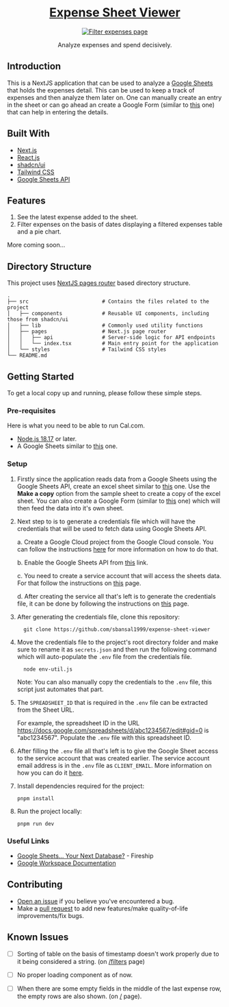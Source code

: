 <a href="https://expense-sheet-viewer.vercel.app/">
  <h1 align="center">Expense Sheet Viewer</h1>
</a>

<div align="center">
  <figure>
    <a href="https://expense-sheet-viewer.vercel.app/" target="_blank" rel="noopener">
      <img src="https://utfs.io/f/b1264b14-5018-4191-ac92-8d43fefd2057-3ynnlp.png" alt="Filter expenses page" />
    </a>
    <figcaption>
      <p align="center">
        Analyze expenses and spend decisively.
      </p>
    </figcaption>
  </figure>
</div>


## Introduction

This is a NextJS application that can be used to analyze a [Google Sheets](https://docs.google.com/spreadsheets/d/12vmkA6MIJa0RFHHOAKgubywgfdK-lDqH_nesfn1jWWg/edit?usp=sharing) that holds the expenses detail. This can be used to keep a track of expenses and then analyze them later on. One can manually create an entry in the sheet or can go ahead an create a Google Form (similar to [this](https://forms.gle/oVK5kcAP3Pe3JYBf9) one) that can help in entering the details.

## Built With

- [Next.js](https://nextjs.org/?ref=cal.com)
- [React.js](https://reactjs.org/?ref=cal.com)
- [shadcn/ui](https://ui.shadcn.com/)
- [Tailwind CSS](https://tailwindcss.com/?ref=cal.com)
- [Google Sheets API](https://developers.google.com/sheets/api/guides/concepts)

## Features

1. See the latest expense added to the sheet.
1. Filter expenses on the basis of dates displaying a filtered expenses table and a pie chart.

More coming soon...

## Directory Structure

This project uses [NextJS pages router](https://nextjs.org/docs/pages) based directory structure.

    .
    ├── src                        # Contains the files related to the project
    │   ├── components             # Reusable UI components, including those from shadcn/ui
    │   ├── lib                    # Commonly used utility functions
    │   ├── pages                  # Next.js page router
    │   │   ├── api                # Server-side logic for API endpoints
    │   │   └── index.tsx          # Main entry point for the application
    │   └── styles                 # Tailwind CSS styles                
    └── README.md


## Getting Started

To get a local copy up and running, please follow these simple steps.

### Pre-requisites

Here is what you need to be able to run Cal.com.

- [Node.js 18.17](https://nodejs.org/) or later.
- A Google Sheets similar to [this](https://docs.google.com/spreadsheets/d/12vmkA6MIJa0RFHHOAKgubywgfdK-lDqH_nesfn1jWWg/edit?usp=sharing) one.

### Setup

1. Firstly since the application reads data from a Google Sheets using the Google Sheets API, create an excel sheet similar to [this](https://docs.google.com/spreadsheets/d/12vmkA6MIJa0RFHHOAKgubywgfdK-lDqH_nesfn1jWWg/edit?usp=sharing) one. Use the **Make a copy** option from the sample sheet to create a copy of the excel sheet. You can also create a Google Form (similar to [this](https://forms.gle/oVK5kcAP3Pe3JYBf9) one) which will then feed the data into it's own sheet.

1. Next step to is to generate a credentials file which will have the credentials that will be used to fetch data using Google Sheets API. 

    a. Create a Google Cloud project from the Google Cloud console. You can follow the instructions [here](https://developers.google.com/workspace/guides/create-project#google-cloud-console) for more information on how to do that.

    b. Enable the Google Sheets API from [this](https://console.cloud.google.com/apis/library/sheets.googleapis.com) link.

    c. You need to create a service account that will access the sheets data. For that follow the instructions on [this](https://developers.google.com/workspace/guides/create-credentials#create_a_service_account) page.

    d. After creating the service all that's left is to generate the credentials file, it can be done by following the instructions on [this](https://developers.google.com/workspace/guides/create-credentials#create_credentials_for_a_service_account) page.

1. After generating the credentials file, clone this repository:

    ```shell
      git clone https://github.com/sbansal1999/expense-sheet-viewer
    ``` 

1. Move the credentials file to the project's root directory folder and make sure to rename it as `secrets.json` and then run the following command which will auto-populate the `.env` file from the credentials file. 

    ```shell
      node env-util.js
    ```

    Note: You can also manually copy the credentials to the `.env` file, this script just automates that part.

1. The `SPREADSHEET_ID` that is required in the `.env` file can be extracted from the Sheet URL. 
   
   For example, the spreadsheet ID in the URL https://docs.google.com/spreadsheets/d/abc1234567/edit#gid=0 is "abc1234567".
   Populate the `.env` file with this spreadsheet ID.
     
2. After filling the `.env` file all that's left is to give the Google Sheet access to the service account that was created earlier. The service account email address is in the `.env` file as `CLIENT_EMAIL`. More information on how you can do it [here](https://support.google.com/docs/answer/9331169?hl=en#6.1).

3. Install dependencies required for the project:

    ```shell
    pnpm install
    ```

4. Run the project locally:

    ```shell
    pnpm run dev
    ```

### Useful Links

- [Google Sheets… Your Next Database?](https://youtu.be/K6Vcfm7TA5U?si=6S_vQ3rvw1UNChGj) - Fireship
- [Google Workspace Documentation](https://developers.google.com/workspace/guides/get-started)

## Contributing

- [Open an issue](https://github.com/sbansal1999/expense-sheet-viewer/issues) if you believe you've encountered a bug.
- Make a [pull request](https://github.com/sbansal1999/expense-sheet-viewer/pulls) to add new features/make quality-of-life improvements/fix bugs.


## Known Issues

- [ ] Sorting of table on the basis of timestamp doesn't work properly due to it being considered a string. (on [/filters](https://expense-sheet-viewer.vercel.app/filter) page)
- [ ] No proper loading component as of now.
- [ ] When there are some empty fields in the middle of the last expense row, the empty rows are also shown. (on [/](https://expense-sheet-viewer.vercel.app) page).




